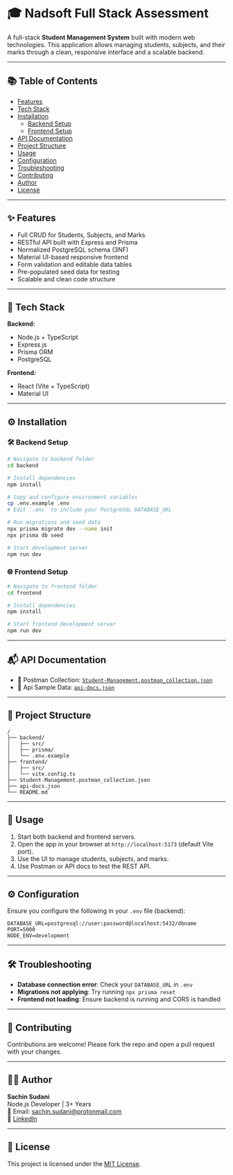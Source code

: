 # 🎓 Nadsoft Full Stack Assessment

A full-stack **Student Management System** built with modern web technologies. This application allows managing students, subjects, and their marks through a clean, responsive interface and a scalable backend.

---

## 📚 Table of Contents

- [Features](#features)
- [Tech Stack](#tech-stack)
- [Installation](#installation)
  - [Backend Setup](#backend-setup)
  - [Frontend Setup](#frontend-setup)
- [API Documentation](#api-documentation)
- [Project Structure](#project-structure)
- [Usage](#usage)
- [Configuration](#configuration)
- [Troubleshooting](#troubleshooting)
- [Contributing](#contributing)
- [Author](#author)
- [License](#license)

---

## ✨ Features

- Full CRUD for Students, Subjects, and Marks
- RESTful API built with Express and Prisma
- Normalized PostgreSQL schema (3NF)
- Material UI-based responsive frontend
- Form validation and editable data tables
- Pre-populated seed data for testing
- Scalable and clean code structure

---

## 🧰 Tech Stack

**Backend:**
- Node.js + TypeScript
- Express.js
- Prisma ORM
- PostgreSQL

**Frontend:**
- React (Vite + TypeScript)
- Material UI

---

## ⚙️ Installation

### 🛠 Backend Setup

```bash
# Navigate to backend folder
cd backend

# Install dependencies
npm install

# Copy and configure environment variables
cp .env.example .env
# Edit `.env` to include your PostgreSQL DATABASE_URL

# Run migrations and seed data
npx prisma migrate dev --name init
npx prisma db seed

# Start development server
npm run dev
```

### 🌐 Frontend Setup

```bash
# Navigate to frontend folder
cd frontend

# Install dependencies
npm install

# Start frontend development server
npm run dev
```

---

## 📬 API Documentation

- 🧪 Postman Collection: [`Student-Management.postman_collection.json`](./Student-Management.postman_collection.json)
- 📄 Api Sample Data: [`api-docs.json`](./api-docs.json)

---

## 📁 Project Structure

```
/
├── backend/
│   ├── src/
│   ├── prisma/
│   └── .env.example
├── frontend/
│   ├── src/
│   └── vite.config.ts
├── Student-Management.postman_collection.json
├── api-docs.json
└── README.md
```

---

## 🚀 Usage

1. Start both backend and frontend servers.
2. Open the app in your browser at `http://localhost:5173` (default Vite port).
3. Use the UI to manage students, subjects, and marks.
4. Use Postman or API docs to test the REST API.

---

## ⚙️ Configuration

Ensure you configure the following in your `.env` file (backend):

```
DATABASE_URL=postgresql://user:password@localhost:5432/dbname
PORT=5000
NODE_ENV=development
```

---

## 🛠️ Troubleshooting

- **Database connection error**: Check your `DATABASE_URL` in `.env`
- **Migrations not applying**: Try running `npx prisma reset`
- **Frontend not loading**: Ensure backend is running and CORS is handled

---

## 🤝 Contributing

Contributions are welcome! Please fork the repo and open a pull request with your changes.

---

## 👨‍💻 Author

**Sachin Sudani**  
Node.js Developer | 3+ Years  
📧 Email: [sachin.sudani@protonmail.com](mailto:sachin.sudani@protonmail.com)  
🔗 [LinkedIn](https://www.linkedin.com/in/sachin-sudani-402350196/)

---

## 📄 License

This project is licensed under the [MIT License](LICENSE).
